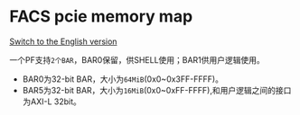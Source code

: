# FACS pcie memory map

[Switch to the English version](./pcie_memory_map.md)

一个PF支持`2个BAR`，BAR0保留，供SHELL使用；BAR1供用户逻辑使用。
  - BAR0为32-bit BAR，大小为`64MiB`(0x0~0x3FF-FFFF)。
  - BAR5为32-bit BAR，大小为`16MiB`(0x0~0xFF-FFFF),和用户逻辑之间的接口为AXI-L 32bit。 


